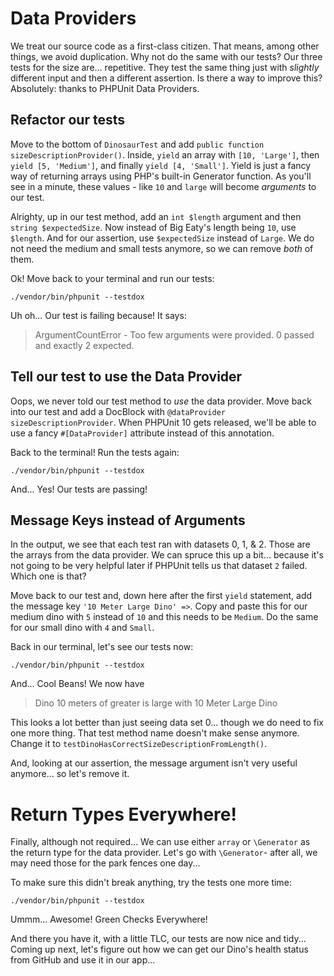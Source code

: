 # Data Providers

We treat our source code as a first-class citizen. That means, among other things,
we avoid duplication. Why not do the same with our
tests? Our three tests for the size are... repetitive. They test the same thing
just with *slightly* different input and then a different assertion. Is there
a way to improve this? Absolutely: thanks to PHPUnit Data Providers.

## Refactor our tests

Move to the bottom of `DinosaurTest` and add
`public function sizeDescriptionProvider()`. Inside, `yield` an array with `[10, 'Large']`,
then `yield [5, 'Medium']`, and finally `yield [4, 'Small']`. Yield is just a fancy
way of returning arrays using PHP's built-in Generator function. As you'll see in
a minute, these values - like `10` and `large` will become *arguments* to our test.

Alrighty, up in our test method, add an `int $length` argument and then
`string $expectedSize`. Now instead of Big Eaty's length being `10`, use
`$length`. And for our assertion, use `$expectedSize` instead of `Large`. We do not
need the medium and small tests anymore, so we can remove *both* of them.

Ok! Move back to your terminal and run our tests:

```terminal
./vendor/bin/phpunit --testdox
```

Uh oh... Our test is failing because! It says:

> ArgumentCountError - Too few arguments were provided. 0 passed and exactly 2 expected.

## Tell our test to use the Data Provider

Oops, we never told our test method to *use* the data provider. Move back into our
test and add a DocBlock with `@dataProvider sizeDescriptionProvider`. When PHPUnit
10 gets released, we'll be able to use a fancy `#[DataProvider]` attribute instead of this
annotation.

Back to the terminal! Run the tests again:

```terminal-silent
./vendor/bin/phpunit --testdox
```

And... Yes! Our tests are passing!

## Message Keys instead of Arguments

In the output, we see that each test ran with datasets 0, 1, & 2. Those are the
arrays from the data provider. We can spruce this up a bit... because it's not
going to be very helpful later if PHPUnit tells us that dataset `2` failed. Which
one is that?

Move back to our test and, down here after the first `yield` statement, add the message
key `'10 Meter Large Dino' =>`. Copy and paste this for our medium dino with `5`
instead of `10` and this needs to be `Medium`. Do the same for our small dino
with `4` and `Small`.

Back in our terminal, let's see our tests now:

```terminal-silent
./vendor/bin/phpunit --testdox
```

And... Cool Beans! We now have

> Dino 10 meters of greater is large with 10 Meter Large Dino

This looks a lot better than just seeing data set 0... though we do need to fix
one more thing. That test method name doesn't make sense anymore.
Change it to `testDinoHasCorrectSizeDescriptionFromLength()`.

And, looking at our assertion, the message argument isn't very useful anymore... so let's
remove it.

# Return Types Everywhere!

Finally, although not required... We can use either `array` or
`\Generator` as the return type for the data provider. Let's go with
`\Generator`- after all, we may need those for the park fences one day...

To make sure this didn't break anything, try the tests one more time:

```terminal-silent
./vendor/bin/phpunit --testdox
```

Ummm... Awesome! Green Checks Everywhere!

And there you have it, with a little TLC, our tests are now nice and tidy...
Coming up next, let's figure out how we can get our Dino's health status from
GitHub and use it in our app...
